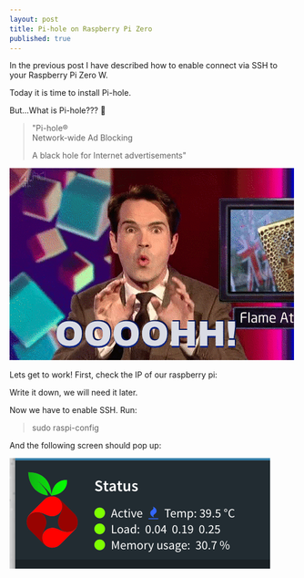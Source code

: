 ```yaml
---
layout: post
title: Pi-hole on Raspberry Pi Zero
published: true
---
```


In the previous post I have described how to enable connect via SSH to your Raspberry Pi Zero W.

Today it is time to install Pi-hole.

But...What is Pi-hole??? 🤔

> "Pi-hole&reg;&nbsp;<br>Network-wide Ad Blocking
>
>
> A black hole for Internet advertisements"

![9gag](/upload/pi-hole/a8a.gif "9gag ooooh")

Lets get to work! First, check the IP of our raspberry pi:

Write it down, we will need it later.

Now we have to enable SSH. Run:

> sudo raspi-config

And the following screen should pop up:

![](/upload/pi-hole/_20x9-0x-R_at_x7.x3.32.png)